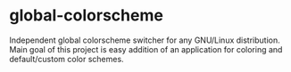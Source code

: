 # global-colorscheme
Independent global colorscheme switcher for any GNU/Linux distribution. Main goal of this project is easy addition of an application for coloring and default/custom color schemes.
